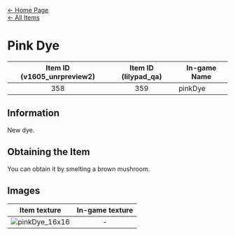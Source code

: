 [← Home Page](../README.md)  
[← All Items](./README.md)

# Pink Dye
| Item ID (v1605_unrpreview2) | Item ID (lilypad_qa) | In-game Name |
| :-------------------------: | :------------------: | ------------ |
| 358 | 359 | pinkDye |

## Information 
New dye.

## Obtaining the Item
You can obtain it by smelting a brown mushroom.

## Images
| Item texture | In-game texture |
| :----------: | :-----------: |
| ![pinkDye_16x16](https://raw.githubusercontent.com/Vladg24YT/alphaver/patch-2/items/textures/pink_dye.png) | - |
